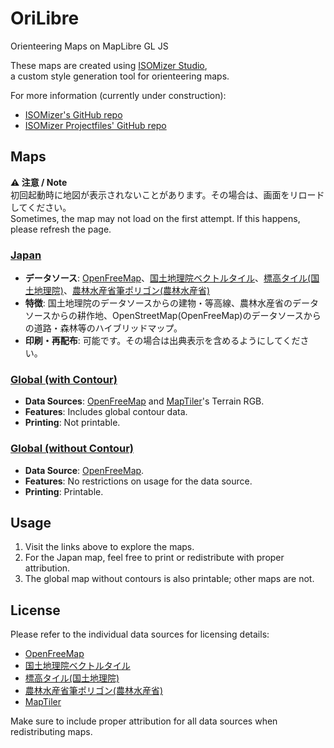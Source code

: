 # OriLibre

Orienteering Maps on MapLibre GL JS  

These maps are created using [ISOMizer Studio](https://tjmsy.github.io/maplibre-gl-isomizer-studio/),  
a custom style generation tool for orienteering maps.  

For more information (currently under construction):  
- [ISOMizer's GitHub repo](https://github.com/tjmsy/maplibre-gl-isomizer)  
- [ISOMizer Projectfiles' GitHub repo](https://github.com/tjmsy/isomizer-projectfiles)

## Maps
**⚠️ 注意 / Note**  
初回起動時に地図が表示されないことがあります。その場合は、画面をリロードしてください。  
Sometimes, the map may not load on the first attempt. If this happens, please refresh the page.  


### [Japan](https://tjmsy.github.io/orilibre/japan/index.html)
- **データソース**: [OpenFreeMap](https://openfreemap.org/)、[国土地理院ベクトルタイル](https://maps.gsi.go.jp/development/vt.html)、[標高タイル(国土地理院)](https://maps.gsi.go.jp/development/ichiran.html#dem)、[農林水産省筆ポリゴン(農林水産省)](https://github.com/optgeo/ag?tab=readme-ov-file#%E5%87%BA%E5%85%B8)  
- **特徴**: 国土地理院のデータソースからの建物・等高線、農林水産省のデータソースからの耕作地、OpenStreetMap(OpenFreeMap)のデータソースからの道路・森林等のハイブリッドマップ。  
- **印刷・再配布**: 可能です。その場合は出典表示を含めるようにしてください。

### [Global (with Contour)](https://tjmsy.github.io/orilibre/global/index.html)
- **Data Sources**: [OpenFreeMap](https://openfreemap.org/) and [MapTiler](https://www.maptiler.com/)'s Terrain RGB.  
- **Features**: Includes global contour data.  
- **Printing**: Not printable.  

### [Global (without Contour)](https://tjmsy.github.io/orilibre/global-without-contour/index.html)
- **Data Source**: [OpenFreeMap](https://openfreemap.org/).  
- **Features**: No restrictions on usage for the data source.  
- **Printing**: Printable.  

## Usage
1. Visit the links above to explore the maps.  
2. For the Japan map, feel free to print or redistribute with proper attribution.  
3. The global map without contours is also printable; other maps are not.

## License
Please refer to the individual data sources for licensing details:  
- [OpenFreeMap](https://openfreemap.org/)
- [国土地理院ベクトルタイル](https://maps.gsi.go.jp/development/vt.html)
- [標高タイル(国土地理院)](https://maps.gsi.go.jp/development/ichiran.html#dem)
- [農林水産省筆ポリゴン(農林水産省)](https://github.com/optgeo/ag?tab=readme-ov-file#%E5%87%BA%E5%85%B8)
- [MapTiler](https://www.maptiler.com/)

Make sure to include proper attribution for all data sources when redistributing maps.
